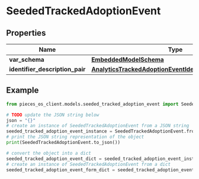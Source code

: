 # SeededTrackedAdoptionEvent


## Properties

Name | Type | Description | Notes
------------ | ------------- | ------------- | -------------
**var_schema** | [**EmbeddedModelSchema**](EmbeddedModelSchema) |  | [optional] 
**identifier_description_pair** | [**AnalyticsTrackedAdoptionEventIdentifierDescriptionPairs**](AnalyticsTrackedAdoptionEventIdentifierDescriptionPairs) |  | [optional] 

## Example

```python
from pieces_os_client.models.seeded_tracked_adoption_event import SeededTrackedAdoptionEvent

# TODO update the JSON string below
json = "{}"
# create an instance of SeededTrackedAdoptionEvent from a JSON string
seeded_tracked_adoption_event_instance = SeededTrackedAdoptionEvent.from_json(json)
# print the JSON string representation of the object
print(SeededTrackedAdoptionEvent.to_json())

# convert the object into a dict
seeded_tracked_adoption_event_dict = seeded_tracked_adoption_event_instance.to_dict()
# create an instance of SeededTrackedAdoptionEvent from a dict
seeded_tracked_adoption_event_form_dict = seeded_tracked_adoption_event.from_dict(seeded_tracked_adoption_event_dict)
```



